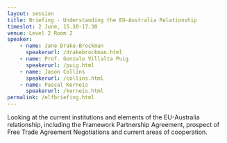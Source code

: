 ```yaml
---
layout: session
title: Briefing - Understanding the EU-Australia Relationship
timeslot: 2 June, 15.30-17.30
venue: Level 2 Room 2
speaker:
    - name: Jane Drake-Brockman
      speakerurl: /drakebrockman.html
    - name: Prof. Gonzalo Villalta Puig
      speakerurl: /puig.html
    - name: Jason Collins
      speakerurl: /collins.html
    - name: Pascal Kerneis
      speakerurl: /kerneis.html
permalink: /elfbriefing.html
---
```


Looking at the current institutions and elements of the EU-Australia relationship, including the Framework Partnership Agreement, prospect of Free Trade Agreement Negotiations and current areas of cooperation.

